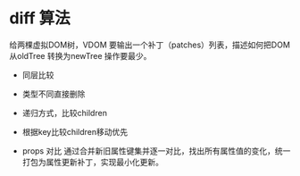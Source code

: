 # diff 算法
给两棵虚拟DOM树，VDOM 
要输出一个补丁（patches）列表，描述如何把DOM 从oldTree 转换为newTree
操作要最少。

- 同层比较
- 类型不同直接删除
- 递归方式，比较children
- 根据key比较children移动优先

- props 对比
通过合并新旧属性键集并逐一对比，找出所有属性值的变化，统一打包为属性更新补丁，实现最小化更新。